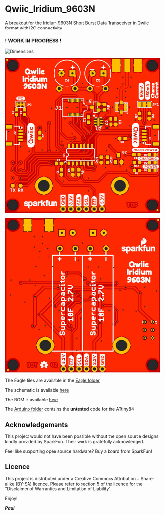 # Qwiic_Iridium_9603N


A breakout for the Iridium 9603N Short Burst Data Transceiver in Qwiic format with I2C connectivity


### **! WORK IN PROGRESS !**

![Dimensions](https://github.com/PaulZC/Qwiic_Iridium_9603N/blob/master/img/Dimensions.png)

![Top](https://github.com/PaulZC/Qwiic_Iridium_9603N/blob/master/img/Top.JPG)

![Bottom](https://github.com/PaulZC/Qwiic_Iridium_9603N/blob/master/img/Bottom.JPG)

The Eagle files are available in the [Eagle folder](https://github.com/PaulZC/Qwiic_Iridium_9603N/tree/master/Eagle)

The schematic is available [here](https://github.com/PaulZC/Qwiic_Iridium_9603N/blob/master/img/Schematic.png)

The BOM is available [here](https://github.com/PaulZC/Qwiic_Iridium_9603N/blob/master/Qwiic_Iridium_9603N_BOM.pdf)

The [Arduino folder](https://github.com/PaulZC/Qwiic_Iridium_9603N/tree/master/Arduino) contains the **untested** code for the ATtiny84

## Acknowledgements

This project would not have been possible without the open source designs kindly provided by SparkFun. Their work is gratefully acknowledged.

Feel like supporting open source hardware? Buy a board from SparkFun!

## Licence

This project is distributed under a Creative Commons Attribution + Share-alike (BY-SA) licence.
Please refer to section 5 of the licence for the "Disclaimer of Warranties and Limitation of Liability".

Enjoy!

**_Paul_**

